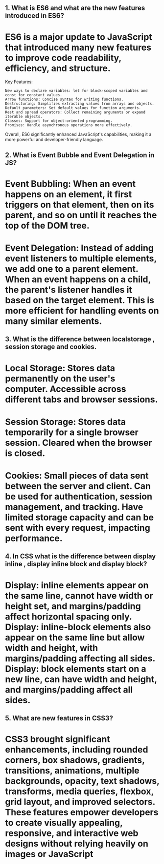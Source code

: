 ## 1. What is ES6 and what are the new features introduced in ES6?

# ES6 is a major update to JavaScript that introduced many new features to improve code readability, efficiency, and structure.

Key Features:

    New ways to declare variables: let for block-scoped variables and const for constant values.
    Arrow functions: Concise syntax for writing functions.
    Destructuring: Simplifies extracting values from arrays and objects.
    Default parameters: Set default values for function arguments.
    Rest and spread operators: Collect remaining arguments or expand iterable objects.
    Classes: Support for object-oriented programming.
    Promises: Handle asynchronous operations more effectively.

Overall, ES6 significantly enhanced JavaScript's capabilities, making it a more powerful and developer-friendly language.

## 2. What is Event Bubble and Event Delegation in JS?

# Event Bubbling: When an event happens on an element, it first triggers on that element, then on its parent, and so on until it reaches the top of the DOM tree.

# Event Delegation: Instead of adding event listeners to multiple elements, we add one to a parent element. When an event happens on a child, the parent's listener handles it based on the target element. This is more efficient for handling events on many similar elements.

## 3. What is the difference between localstorage , session storage and cookies.

# Local Storage: Stores data permanently on the user's computer. Accessible across different tabs and browser sessions.

# Session Storage: Stores data temporarily for a single browser session. Cleared when the browser is closed.

# Cookies: Small pieces of data sent between the server and client. Can be used for authentication, session management, and tracking. Have limited storage capacity and can be sent with every request, impacting performance.

## 4. In CSS what is the difference between display inline , display inline block and display block?

# Display: inline elements appear on the same line, cannot have width or height set, and margins/padding affect horizontal spacing only. Display: inline-block elements also appear on the same line but allow width and height, with margins/padding affecting all sides. Display: block elements start on a new line, can have width and height, and margins/padding affect all sides.

## 5. What are new features in CSS3?

# CSS3 brought significant enhancements, including rounded corners, box shadows, gradients, transitions, animations, multiple backgrounds, opacity, text shadows, transforms, media queries, flexbox, grid layout, and improved selectors. These features empower developers to create visually appealing, responsive, and interactive web designs without relying heavily on images or JavaScript
